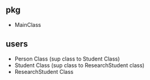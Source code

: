 ## pkg
 + MainClass
## users
 + Person Class (sup class to Student Class)
 + Student Class (sup class to ResearchStudent class)
 + ResearchStudent Class

